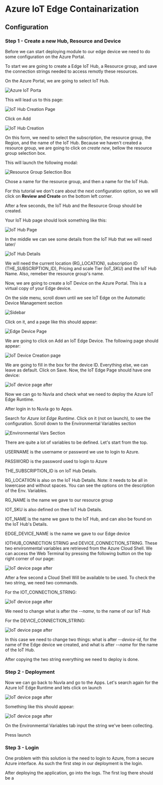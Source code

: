 # Azure IoT Edge Containarization

## Configuration

### Step 1 - Create a new Hub, Resource and Device

Before we can start deploying module to our edge device we need to do some configuration on the Azure Portal.

To start we are going to create a Edge IoT Hub, a Resource group, and save the connection strings needed to access remotly these resources.

On the Azure Portal, we are going to select IoT Hub.


![Azure IoT Porta](assets/azure-portal-home-page.png)

This will lead us to this page:

![IoT Hub Creation Page](assets/azure-iot-hub-creation-page.png)

Click on Add

![IoT Hub Creation](assets/iot-hub-creation.png)

On this form, we need to select the subscription, the resource group, the Region, and the name of the IoT Hub. Because we haven't created a resource group, we are going to click on *create new*, bellow the resource group selection box.

This will launch the following modal:


![Resource Group Selection Box](assets/resource-group-creation.png)

Chose a name for the resource group, and then a name for the IoT Hub.

For this tutorial we don't care about the next configuration option, so we will click on **Review and Create** on the bottom left corner.

After a few seconds, the IoT Hub and the Resource Group should be created.

Your IoT Hub page should look something like this:


![IoT Hub Page](assets/iot-hub-page.png)


In the middle we can see some details from the IoT Hub that we will need later/


![IoT Hub Details](assets/iot-hub-details.png)

We will need the current location (RG_LOCATION), subscription ID (THE_SUBSCRIPTION_ID), Pricing and scale Tier (IoT_SKU) and the IoT Hub Name.
Also, remeber the resource group's name.

Now, we are going to create a IoT Device on the Azure Portal. This is a virtual copy of your Edge device.

On the side menu, scroll down until we see IoT Edge on the Automatic Device Management section

![Sidebar](assets/sidebar.png)

Click on it, and a page like this should appear:

![Edge Device Page](assets/iot-device-manangement-page.png)

We are going to click on Add an IoT Edge Device. The following page should appear:

![IoT Device Creation page](assets/iot-device-creation-page.png)

We are going to fill in the box for the device ID. Everything else, we can leave as default. Click on Save. Now, the IoT Edge Page should have one device:

![IoT device page after](assets/iot-edge-page-2.png)

Now we can go to Nuvla and check what we need to deploy the Azure IoT Edge Runtime.

After login in to Nuvla go to Apps.

Search for *Azure Iot Edge Runtime*. Click on it (not on launch), to see the configuration.
Scroll down to the Environmental Variables section

![Environmental Vars Section](assets/env-vars.png)

There are quite a lot of variables to be defined. Let's start from the top.

USERNAME is the username or password we use to login to Azure.

PASSWORD is the password used to login to Azure

THE_SUBSCRIPTION_ID is on IoT Hub Details.

RG_LOCATIION is also on the IoT Hub Details. Note: it needs to be all in lowercase and without spaces. You can see the options on the description of the Env. Variables.

RG_NAME is the name we gave to our resource group

IOT_SKU is also defined on thee IoT Hub Details.

IOT_NAME is the name we gave to the IoT Hub, and can also be found on the IoT Hub's Details.

EDGE_DEVICE_NAME is the name we gave to our Edge device

IOTHUB_CONNECTION STRING and DEVICE_CONNECTION_STRING. These two environmental variables are retrieved from the Azure Cloud Shell. We can access the Web Terminal by pressing the following button on the top right corner of our page:

![IoT device page after](assets/cloud-shell.png)

After a few second a Cloud Shell Will be available to be used. To check the two string, we need two commands.

For the IOT_CONNECTION_STRING:

![IoT device page after](assets/iot-hub-conn-string-full.png)

We need to change what is after the *--name*, to the name of our IoT Hub

For the DEVICE_CONNECTION_STRING:

![IoT device page after](assets/device-conn-string-full.png)

In this case we need to change two things: what is after *--device-id*, for the name of the Edge device we created, and what is after *--name* for the name of the IoT Hub.

After copying the two string everything we need to deploy is done.

### Step 2 - Deployment

Now we can go back to Nuvla and go to the Apps. Let's search again for the Azure IoT Edge Runtime and lets click on launch

![IoT device page after](assets/azure-iot-card-nuvla.png)


Something like this should appear:

![IoT device page after](assets/azure-iot-launch.png)

On the Environmental Variables tab input the string we've been collecting.

Press launch

### Step 3 - Login

One problem with this solution is the need to login to Azure, from a secure Azure interface. As such the first step in our deployment is the login.

After deploying the application, go into the logs. The first log there should be a 





